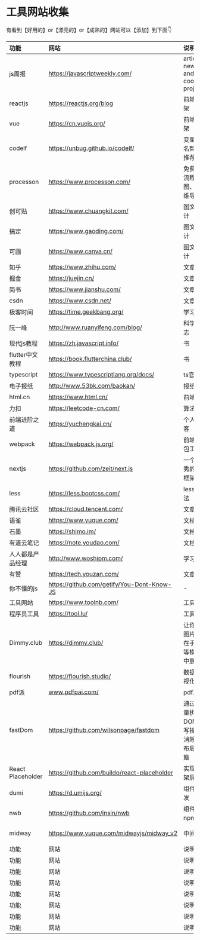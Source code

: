 # 工具网站收集

有看到【好用的】or【漂亮的】or【成熟的】网站可以【添加】到下面👇

| 功能 | 网站 | 说明 | 备注 |
| :-----| :---- | :---- | :---- |
| js周报 | https://javascriptweekly.com/ | articles, news and cool projects | 备注 |
| reactjs | https://reactjs.org/blog | 前端框架 | - |
| vue | https://cn.vuejs.org/ | 前端框架 | - |
| codelf | https://unbug.github.io/codelf/ | 变量命名智能推荐 | https://github.com/unbug/codelf |
| processon | https://www.processon.com/ | 免费的流程图、思维导图 | - |
| 创可贴 | https://www.chuangkit.com/ | 图文设计 | - |
| 搞定 | https://www.gaoding.com/ | 图文设计 | - |
| 可画 | https://www.canva.cn/ | 图文设计 | - |
| 知乎 | https://www.zhihu.com/ | 文章 | - |
| 掘金 | https://juejin.cn/ | 文章 | - |
| 简书 | https://www.jianshu.com/ | 文章 | - |
| csdn | https://www.csdn.net/ | 文章 | - |
| 极客时间 | https://time.geekbang.org/ | 学习 | - |
| 阮一峰 | http://www.ruanyifeng.com/blog/ | 科学日志 | - |
| 现代js教程 | https://zh.javascript.info/ | 书 | - |
| flutter中文教程 | https://book.flutterchina.club/ | 书 | - |
| typescript | https://www.typescriptlang.org/docs/ | ts官网 | - |
| 电子报纸 | http://www.53bk.com/baokan/ | 报纸 | - |
| html.cn | https://www.html.cn/ | 前端 | - |
| 力扣 | https://leetcode-cn.com/ | 算法 | - |
| 前端进阶之道 | https://yuchengkai.cn/ | 个人博客 | - |
| webpack | https://webpack.js.org/ | 前端打包工具 | - |
| nextjs | https://github.com/zeit/next.js | 一个优秀的ssr框架 | - |
| less | https://less.bootcss.com/ | less语法 | - |
| 腾讯云社区 | https://cloud.tencent.com/ | 文章 | - |
| 语雀 | https://www.yuque.com/ | 文档 | - |
| 石墨 | https://shimo.im/ | 文档 | - |
| 有道云笔记 | https://note.youdao.com/ | 文档 | - |
| 人人都是产品经理 | http://www.woshipm.com/ | 学习 | - |
| 有赞 | https://tech.youzan.com/ | 文章 | - |
| 你不懂的js | https://github.com/getify/You-Dont-Know-JS | - | - |
| 工具网站 | https://www.toolnb.com/ | 工具 | - |
| 程序员工具 | https://tool.lu/ | 工具 | - |
| Dimmy.club | https://dimmy.club/ | 让你的图片放在手机等模型中展示 | - |
| flourish | https://flourish.studio/ | 数据可视化 | - |
| pdf派 | www.pdfpai.com/ | pdf工具 | 备注 |
| fastDom | https://github.com/wilsonpage/fastdom | 通过批量执行DOM读/写操作消除了布局颠簸 | 备注 |
| React Placeholder | https://github.com/buildo/react-placeholder | 实现骨架屏 | 备注 |
| dumi | https://d.umijs.org/ | 组件研发 | 备注 |
| nwb | https://github.com/insin/nwb | 组件npm包 | 备注 |
| midway | https://www.yuque.com/midwayjs/midway_v2 | 中间件 | 淘宝技术部，基于Egg.js ，将 IoC 引入框架，借鉴 Nest.js |
| 功能 | 网站 | 说明 | 备注 |
| 功能 | 网站 | 说明 | 备注 |
| 功能 | 网站 | 说明 | 备注 |
| 功能 | 网站 | 说明 | 备注 |
| 功能 | 网站 | 说明 | 备注 |
| 功能 | 网站 | 说明 | 备注 |
| 功能 | 网站 | 说明 | 备注 |
| 功能 | 网站 | 说明 | 备注 |



